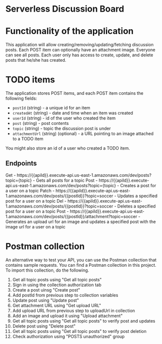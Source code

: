 # Serverless Discussion Board

# Functionality of the application

This application will allow creating/removing/updating/fetching discussion posts. Each POST item can optionally have an attachment image. Everyone can see all posts. Each user only has access to create, update, and delete posts that he/she has created.

# TODO items

The application stores POST items, and each POST item contains the following fields:

* `postId` (string) - a unique id for an item
* `createdAt` (string) - date and time when an item was created
* `userId` (string) - id of the user who created the item
* `post` (string) - post contents
* `topic` (string) - topic the discussion post is under
* `attachmentUrl` (string) (optional) - a URL pointing to an image attached to a TODO item

You might also store an id of a user who created a TODO item.

## Endpoints

Get - https://{{apiId}}.execute-api.us-east-1.amazonaws.com/dev/posts?topic={topic} - Gets all posts for a topic
Post - https://{{apiId}}.execute-api.us-east-1.amazonaws.com/dev/posts?topic={topic} - Creates a post for a user on a topic
Patch - https://{{apiId}}.execute-api.us-east-1.amazonaws.com/dev/posts/{{postId}}?topic=soccer - Updates a specified post for a user on a topic
Del - https://{{apiId}}.execute-api.us-east-1.amazonaws.com/dev/posts/{{postId}}?topic=soccer - Deletes a specified post for a user on a topic
Post - https://{{apiId}}.execute-api.us-east-1.amazonaws.com/dev/posts/{{postId}}/attachment?topic=soccer - Generates an upload url for an image and updates a specified post with the image url for a user on a topic

# Postman collection

An alternative way to test your API, you can use the Postman collection that contains sample requests. You can find a Postman collection in this project. To import this collection, do the following.

1. Get all topic posts using "Get all topic posts"
2. Sign in using the collection authorization tab
3. Create a post uinsg "Create post"
4. Add postId from previous step to collection variables
5. Update post using "Update post"
6. Get attachment URL using "Get upload URL"
7. Add upload URL from previous step to uploadUrl in collection
8. Add an image and upload it using "Upload attachment"
9. Get all topic posts using "Get all topic posts" to verify post and updates
10. Delete post using "Delete post"
11. Get all topic posts using "Get all topic posts" to verify post deletion
12. Check authorization using "POSTS unauthorized" group


